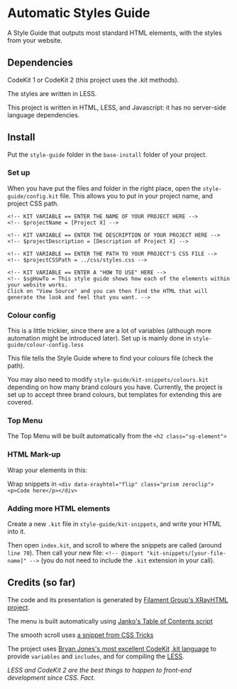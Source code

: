 Automatic Styles Guide
======================

A Style Guide that outputs most standard HTML elements, with the styles from your website.

## Dependencies

CodeKit 1 or CodeKit 2 (this project uses the .kit methods).

The styles are written in LESS.

This project is written in HTML, LESS, and Javascript: it has no server-side language dependencies.

## Install

Put the ```style-guide``` folder in the ```base-install``` folder of your project.
    
### Set up

When you have put the files and folder in the right place, open the ```style-guide/config.kit``` file. This allows you to put in your project name, and project CSS path.

```
<!-- KIT VARIABLE == ENTER THE NAME OF YOUR PROJECT HERE -->
<!-- $projectName = [Project X] -->

<!-- KIT VARIABLE == ENTER THE DESCRIPTION OF YOUR PROJECT HERE -->
<!-- $projectDescription = [Description of Project X] -->

<!-- KIT VARIABLE == ENTER THE PATH TO YOUR PROJECT'S CSS FILE -->
<!-- $projectCSSPath = ../css/styles.css -->

<!-- KIT VARIABLE == ENTER A "HOW TO USE" HERE -->
<!-- $sgHowTo = This style guide shows how each of the elements within your website works.
Click on "View Source" and you can then find the HTML that will generate the look and feel that you want. -->

```

### Colour config

This is a little trickier, since there are a lot of variables (although more automation might be introduced later). Set up is mainly done in ```style-guide/colour-config.less```

This file tells the Style Guide where to find your colours file (check the path).

You may also need to modify ```style-guide/kit-snippets/colours.kit``` depending on how many brand colours you have. Currently, the project is set up to accept three brand colours, but templates for extending this are covered.

### Top Menu

The Top Menu will be built automatically from the ```<h2 class="sg-element">```

### HTML Mark-up

Wrap your elements in this:

Wrap snippets in ```<div data-xrayhtml="flip" class="prism zeroclip"><p>Code here</p></div>```

### Adding more HTML elements

Create a new ```.kit``` file in ```style-guide/kit-snippets```, and write your HTML into it.

Then open ```index.kit```, and scroll to where the snippets are called (around ```line 70```). Then call your new file: ```<!-- @import "kit-snippets/[your-file-name]" -->``` (you do not need to include the ```.kit``` extension in your call).

## Credits (so far)

The code and its presentation is generated by [Filament Group's XRayHTML project](https://github.com/filamentgroup/X-rayHTML).

The menu is built automatically using [Janko's Table of Contents script](http://www.jankoatwarpspeed.com/automatically-generate-table-of-contents-using-jquery/)

The smooth scroll uses [a snippet from CSS Tricks](http://css-tricks.com/snippets/jquery/smooth-scrolling/)

The project uses [Bryan Jones's most excellent CodeKit](http://incident57.com/codekit/index.html) [.kit language](http://incident57.com/codekit/help.html#kit) to provide ```variables``` and ```includes```, and for compiling the [LESS](http://lesscss.org).

*LESS and CodeKit 2 are the best things to happen to front-end development since CSS. Fact.*





